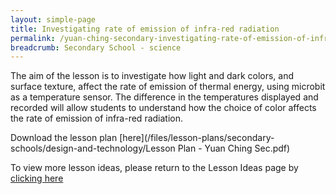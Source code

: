 ```yaml
---
layout: simple-page
title: Investigating rate of emission of infra-red radiation
permalink: /yuan-ching-secondary-investigating-rate-of-emission-of-infra-red-radiation/
breadcrumb: Secondary School - science
---
```


The aim of the lesson is to investigate how light and dark colors, and surface texture, affect the rate of emission of thermal energy, using microbit as a temperature sensor.  The difference in the temperatures displayed and recorded will allow students to understand how the choice of color affects the rate of emission of infra-red radiation. 

Download the lesson plan [here](/files/lesson-plans/secondary-schools/design-and-technology/Lesson Plan - Yuan Ching Sec.pdf)

To view more lesson ideas, please return to the Lesson Ideas page by [clicking here](/in-schools/digital-maker/lesson-ideas-secondary/)
